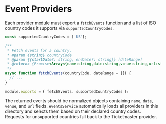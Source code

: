 # Event Providers

Each provider module must export a `fetchEvents` function and a list of ISO
country codes it supports via `supportedCountryCodes`.

```js
const supportedCountryCodes = ['US'];

/**
 * Fetch events for a country.
 * @param {string} countryCode
 * @param {{startDate?: string, endDate?: string}} [dateRange]
 * @returns {Promise<Array<{name:string,date:string,venue:string,url:string}>>}
 */
async function fetchEvents(countryCode, dateRange = {}) {
  // ...
}

module.exports = { fetchEvents, supportedCountryCodes };
```

The returned events should be normalized objects containing `name`, `date`,
`venue`, and `url` fields. `eventsService` automatically loads all providers in
this directory and selects them based on their declared country codes. Requests
for unsupported countries fall back to the Ticketmaster provider.
